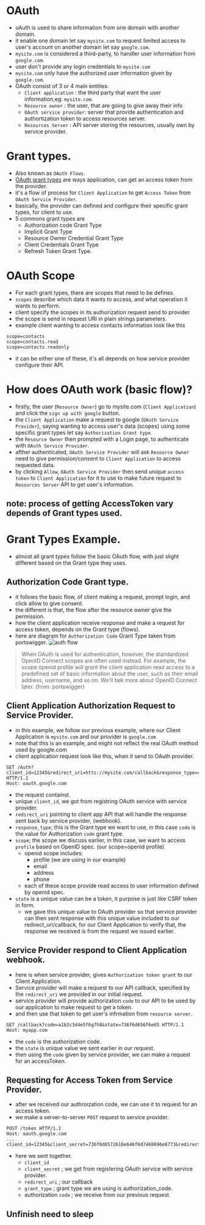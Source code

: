 # OAuth

- oAuth is used to share information from one domain with another domain.
- it enable one domain let say `mysite.com` to request limited access to user's account on another domain let say `google.com`.
- `mysite.com` is considered a third-party, to handler user information from `google.com`.
- user don't provide any login credentials to `mysite.com`
- `mysite.com` only have the authorized user information given by `google.com`.
- OAuth consist of 3 or 4 main entities:
  - `Client application` : the third party that want the user information,eg: `mysite.com`.
  - `Resource owner` : the user, that are going to give away their info
  - `OAuth service provider`: server that provide authentication and authortization token to access resources server.
  - `Resources Server` : API server storing the resources, usually own by service provider.

# Grant types.

- Also known as `OAuth Flows`.
- [OAuth grant types](https://oauth.net/2/grant-types/) are ways application, can get an access token from the provider.
- it's a flow of process for `Client Application` to get `Access Token` from `OAuth Service Provider`.
- basically, the provider can defined and configure their specific grant types, for client to use.
- 5 commons grant types are
  - Authorization code Grant Type
  - Implicit Grant Type
  - Resource Owner Credential Grant Type
  - Client Credentials Grant Type
  - Refresh Token Grant Type.

# OAuth Scope

- For each grant types, there are scopes that need to be defines.
- `scopes` describe which data it wants to access, and what operation it wants to perform.
- client specify the scopes in its authorization request send to provider.
- the scope is send in request URI in plain strings parameters.
- example client wanting to access contacts information look like this

```
scope=contacts
scope=contacts.read
scope=contacts.readonly
```

- it can be either one of these, it's all depends on how service provider configure their API.

# How does OAuth work (basic flow)?

- firstly, the user (`Resource Owner`) go to mysite.com (`Client Application`) and click the `sign up with google` button.
- the `Client Application` make a request to google (`OAuth Service Provider`), saying wanting to access user's data (scopes) using some specific grant types let say `Authorization Grant type`.
- the `Resource Owner` then prompted with a Login page, to authenticate with `OAuth Service Provider`.
- afther authenticated, `OAuth Service Provider` will ask `Resource Owner` need to give permission/consent to `Client Application` to access requested data.
- by clicking `Allow`, `OAuth Service Provider` then send unique `access token` to `Client Application` for it to use to make future request to `Resources Server` API to get user's information.

## note: process of getting AccessToken vary depends of Grant types used.

# Grant Types Example.

- almost all grant types follow the basic OAuth flow, with just slight different based on the Grant type they uses.

## Authorization Code Grant type.

- it follows the basic flow, of client making a request, prompt login, and click allow to give consent.
- the different is that, the flow after the resource owner give the permission.
- how the client application receive response and make a request for access token, depends on the Grant type (flows).
- here are diagram for `Authorization Code` Grant Type taken from portswigger.
  ![auth flow](https://portswigger.net/web-security/images/oauth-authorization-code-flow.jpg)

> When OAuth is used for authentication, however, the standardized OpenID Connect scopes are often used instead. For example, the scope openid profile will grant the client application read access to a predefined set of basic information about the user, such as their email address, username, and so on. We'll talk more about OpenID Connect later.
> (from: portswigger)

## Client Application Authorization Request to Service Provider.

- in this example, we follow our previous example, where our Client Application is `mysite.com` and our provider is `google.com`
- note that this is an example, and might not reflect the real OAuth method used by google.com
- client application request look like this, when it send to OAuth provider.

```http
GET /Auth?client_id=12345&redirect_uri=htts://mysite.com/callback&response_type=code&scope=openid%20profile&state=736f6d656f6e65 HTTP/1.1
Host: oauth.google.com
```

- the request containst.
- unique `client_id`, we got from registring OAuth service with service provider.
- `redirect_uri` pointing to client app API that will handle the response sent back by service provider, (webhook).
- `response_type`; this is the Grant type we want to use, in this case `code` is the value for Authorization `code` grant type.
- `scope`; the scope we discuss earlier, in this case, we want to access `profile` based on OpenID spec. (our scope=openid profile)
  - openid scope includes:
    - profile (we are using in our example)
    - email
    - address
    - phone
  - each of these scope provide read access to user information defined by openid spec.
- `state` is a unique value can be a token, it purpose is just like CSRF token in form.
  - we gave this unique value to OAuth provider so that
    service provider can then sent response with this unique value included to our redirect_uri/callback, for our Client Application to verify that, the response we received is from the request we issued earlier.

## Service Provider respond to Client Application webhook.

- here is when service provider, gives `Authorization token grant` to our Client Application.
- Service provider will make a request to our API callback, specified by the `redirect_uri` we provided in our initial request.
- service provider will provide authorization `code` to our API to be used by our application to make request to get a token.
- and then use that token to get user's infrmation from `resource server`.

```http
GET /callback?code=a1b2c3d4e5f6g7h8&state=736f6d656f6e65 HTTP/1.1
Host: myapp.com
```

- the `code` is the authorization code.
- the `state` is unique value we sent earlier in our request.
- then using the `code` given by service provider, we can make a request for an accessToken.

## Requesting for Access Token from Service Provider.

- after we received our authroization code, we can use it to request for an access token.
- we make a server-to-server `POST` request to service provider.

```http
POST /token HTTP/1.1
Host: oauth.google.com
...
client_id=12345&client_secret=736f6d6572616e646f6d7468696e6773&redirect_uri=https://myapp.com/callback&grant_type=authorization_code&code=a1b2c3d4e5f6g7h
```

- here we sent together.
  - `client_id`
  - `client_secret` ; we get from registering OAuth service with service provider.
  - `redirect_uri` ; our callback
  - `grant_type` ; grant type we are using is authorization_code.
  - authorization `code` ; we receive from our previous request

## Unfinish need to sleep